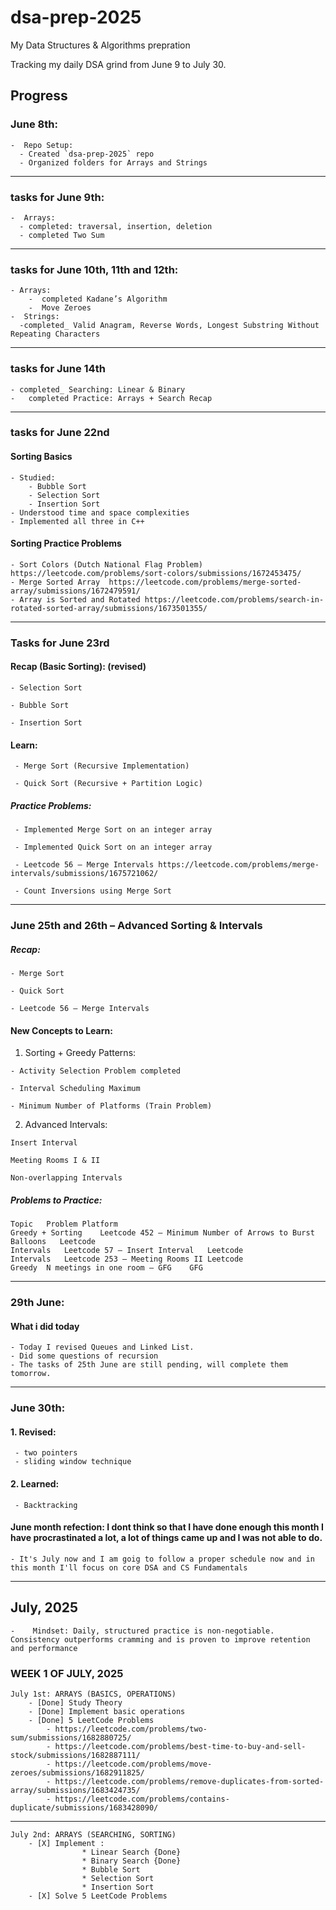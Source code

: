 # dsa-prep-2025
My Data Structures & Algorithms prepration

Tracking my daily DSA grind from June 9 to July 30.

##  Progress

###  June 8th:
    -  Repo Setup:
      - Created `dsa-prep-2025` repo
      - Organized folders for Arrays and Strings

------

### tasks for June 9th:
    -  Arrays:
      - completed: traversal, insertion, deletion
      - completed Two Sum

------
 
### tasks for June 10th, 11th and 12th:
    - Arrays:
        -  completed Kadane’s Algorithm
        -  Move Zeroes
    -  Strings:
      -completed_ Valid Anagram, Reverse Words, Longest Substring Without Repeating Characters


------

### tasks for June 14th
    - completed_ Searching: Linear & Binary
    -	completed Practice: Arrays + Search Recap


------


### tasks for June 22nd 

####  Sorting Basics
    - Studied:
        - Bubble Sort
        - Selection Sort
        - Insertion Sort
    - Understood time and space complexities
    - Implemented all three in C++

####  Sorting Practice Problems
    - Sort Colors (Dutch National Flag Problem)  https://leetcode.com/problems/sort-colors/submissions/1672453475/
    - Merge Sorted Array  https://leetcode.com/problems/merge-sorted-array/submissions/1672479591/
    - Array is Sorted and Rotated https://leetcode.com/problems/search-in-rotated-sorted-array/submissions/1673501355/

-----

### Tasks for June 23rd
#### Recap (Basic Sorting): (revised)

    - Selection Sort
    
    - Bubble Sort
    
    - Insertion Sort

#### Learn:
    
     - Merge Sort (Recursive Implementation)
    
     - Quick Sort (Recursive + Partition Logic)

##### Practice Problems:

     - Implemented Merge Sort on an integer array
    
     - Implemented Quick Sort on an integer array
    
     - Leetcode 56 – Merge Intervals https://leetcode.com/problems/merge-intervals/submissions/1675721062/
    
     - Count Inversions using Merge Sort 

--------

### June 25th and 26th – Advanced Sorting & Intervals
##### Recap:
    - Merge Sort
    
    - Quick Sort
    
    - Leetcode 56 – Merge Intervals

#### New Concepts to Learn:

  1. Sorting + Greedy Patterns:
    
    - Activity Selection Problem completed
    
    - Interval Scheduling Maximum
    
    - Minimum Number of Platforms (Train Problem)
    
  2. Advanced Intervals:
     
    Insert Interval
    
    Meeting Rooms I & II
    
    Non-overlapping Intervals
  
 ##### Problems to Practice:
    Topic	Problem	Platform
    Greedy + Sorting	Leetcode 452 – Minimum Number of Arrows to Burst Balloons	Leetcode
    Intervals	Leetcode 57 – Insert Interval	Leetcode
    Intervals	Leetcode 253 – Meeting Rooms II	Leetcode
    Greedy	N meetings in one room – GFG	GFG

--------


### 29th June: 
#### What i did today
    - Today I revised Queues and Linked List.
    - Did some questions of recursion
    - The tasks of 25th June are still pending, will complete them tomorrow.

------

### June 30th:
#### 1. Revised:
     - two pointers
     - sliding window technique
  
#### 2. Learned:
     - Backtracking
     
  

#### June month refection: I dont think so that I have done enough this month I have procrastinated a lot, a lot of things came up and I was not able to do. 
    - It's July now and I am goig to follow a proper schedule now and in this month I'll focus on core DSA and CS Fundamentals

-----------------


## July, 2025
    -    Mindset: Daily, structured practice is non-negotiable. Consistency outperforms cramming and is proven to improve retention and performance

### WEEK 1 OF JULY, 2025
    July 1st: ARRAYS (BASICS, OPERATIONS)
        - [Done] Study Theory
        - [Done] Implement basic operations
        - [Done] 5 LeetCode Problems
            - https://leetcode.com/problems/two-sum/submissions/1682880725/
            - https://leetcode.com/problems/best-time-to-buy-and-sell-stock/submissions/1682887111/
            - https://leetcode.com/problems/move-zeroes/submissions/1682911825/
            - https://leetcode.com/problems/remove-duplicates-from-sorted-array/submissions/1683424735/
            - https://leetcode.com/problems/contains-duplicate/submissions/1683428090/

---------

    July 2nd: ARRAYS (SEARCHING, SORTING)
        - [X] Implement :
                    * Linear Search {Done}
                    * Binary Search {Done}
                    * Bubble Sort
                    * Selection Sort
                    * Insertion Sort
        - [X] Solve 5 LeetCode Problems
            



  
